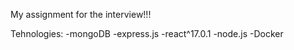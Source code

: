 My assignment for the interview!!!

Tehnologies:
 -mongoDB
 -express.js
 -react^17.0.1
 -node.js
 -Docker